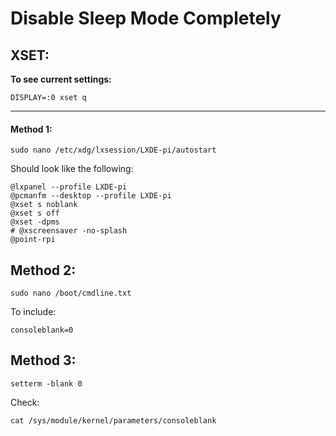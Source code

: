 # Disable Sleep Mode Completely

## XSET:

**To see current settings:**

	DISPLAY=:0 xset q

---
#### Method 1:

	sudo nano /etc/xdg/lxsession/LXDE-pi/autostart

Should look like the following:

	@lxpanel --profile LXDE-pi
	@pcmanfm --desktop --profile LXDE-pi
	@xset s noblank
	@xset s off
	@xset -dpms
	# @xscreensaver -no-splash
	@point-rpi

## Method 2:

	sudo nano /boot/cmdline.txt
	
To include:

	consoleblank=0
	
## Method 3:
	
	setterm -blank 0

Check:

	cat /sys/module/kernel/parameters/consoleblank